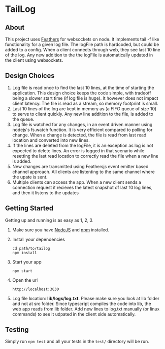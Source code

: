 # TailLog

> 

## About

This project uses [Feathers](http://feathersjs.com) for websockets on node. It 
implements tail -f like functionality for a given log file. The logFile path is 
hardcoded, but could be added to a config. When a client connects through web,
they see last 10 line of the log. Any new addition to the the logFile is automatically
updated in the client using websockets.


## Design Choices
1. Log file is read once to find the last 10 lines, at the time of starting the 
application. This design choice keeps the code simple, with tradeoff being a slower
start time (if log file is huge). It however does not impact client latency. The
file is read as a stream, so memory footprint is small.
2. Last 10 lines of the log are kept in memory as (a FIFO queue of size 10) to 
serve to client quickly. Any new line addition to the file, is added to the queue.
3. Log file is watched for any changes, in an event driven manner using nodejs's
fs.watch function. It is very efficient compared to polling for change. When a change
is detected, the file is read from last read location and converted into new lines.
4. If the lines are deleted from the logFile, it is an exception as log is not 
expected to delete lines. An error is logged in that scenario while resetting 
the last read location to correctly  read the file when a new line is added. 
5. New changes are transmitted using Feathersjs event emitter based channel approach.
All clients are listenting to the same channel where the upate is sent.
6. Multiple clients can access the app. When a new client sends a connection request
it recieves the latest snapshot of last 10 log lines, and then it listens to the updates


## Getting Started

Getting up and running is as easy as 1, 2, 3.

1. Make sure you have [NodeJS](https://nodejs.org/) and [npm](https://www.npmjs.com/) installed.
2. Install your dependencies

    ```
    cd path/to/tailog
    npm install
    ```

3. Start your app

    ```
    npm start
    ```
4. Open the url
    ```
    http://localhost:3030
    ```

5. Log file location: **lib/logs/log.txt**. Please make sure you look at lib folder
and not at src folder. Since typescript compiles the code into lib, the web app
reads from lib folder. Add new lines to log.txt manually (or linux commands) to see 
it udpated in the client side automatically.


## Testing

Simply run `npm test` and all your tests in the `test/` directory will be run.




